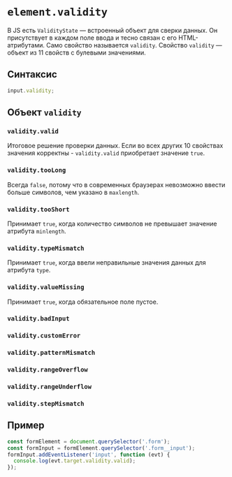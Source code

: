 # `element.validity`

В JS есть `ValidityState` — встроенный объект для сверки данных. Он присутствует в каждом поле ввода и тесно связан с его HTML-атрибутами. Само свойство называется `validity`. Свойство `validity` — объект из 11 свойств с булевыми значениями.

## Синтаксис

```js
input.validity;
```

## Объект `validity`

### `validity.valid`

Итоговое решение проверки данных. Если во всех других 10 свойствах значения корректны - `validity.valid` приобретает значение `true`.

### `validity.tooLong`

Всегда `false`, потому что в современных браузерах невозможно ввести больше символов, чем указано в `maxlength`.

### `validity.tooShort`

Принимает `true`, когда количество символов не превышает значение атрибута `minlength`.

### `validity.typeMismatch`

Принимает `true`, когда ввели неправильные значения данных для атрибута `type`.

### `validity.valueMissing`

Принимает `true`, когда обязательное поле пустое.

### `validity.badInput`

### `validity.customError`

### `validity.patternMismatch`

### `validity.rangeOverflow`

### `validity.rangeUnderflow`

### `validity.stepMismatch`

## Пример

```js
const formElement = document.querySelector('.form');
const formInput = formElement.querySelector('.form__input');
formInput.addEventListener('input', function (evt) {
  console.log(evt.target.validity.valid);
});
```
